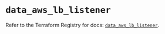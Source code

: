 # `data_aws_lb_listener`

Refer to the Terraform Registry for docs: [`data_aws_lb_listener`](https://registry.terraform.io/providers/hashicorp/aws/6.11.0/docs/data-sources/lb_listener).
